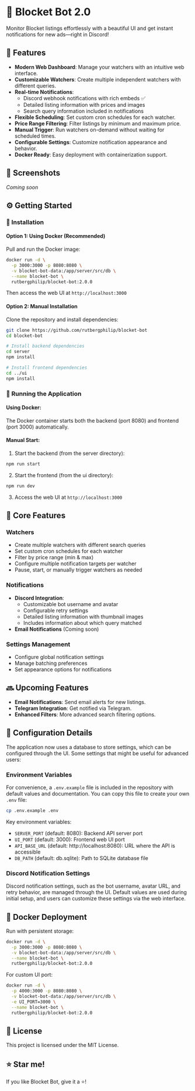 # 🚀 Blocket Bot 2.0

Monitor Blocket listings effortlessly with a beautiful UI and get instant notifications for new ads—right in Discord!

## 🌟 Features

- **Modern Web Dashboard**: Manage your watchers with an intuitive web interface.
- **Customizable Watchers**: Create multiple independent watchers with different queries.
- **Real-time Notifications**:
  - Discord webhook notifications with rich embeds ✅
  - Detailed listing information with prices and images
  - Search query information included in notifications
- **Flexible Scheduling**: Set custom cron schedules for each watcher.
- **Price Range Filtering**: Filter listings by minimum and maximum price.
- **Manual Trigger**: Run watchers on-demand without waiting for scheduled times.
- **Configurable Settings**: Customize notification appearance and behavior.
- **Docker Ready**: Easy deployment with containerization support.

## 📸 Screenshots

_Coming soon_

## ⚙️ Getting Started

### 🚧 Installation

#### Option 1: Using Docker (Recommended)

Pull and run the Docker image:

```sh
docker run -d \
  -p 3000:3000 -p 8080:8080 \
  -v blocket-bot-data:/app/server/src/db \
  --name blocket-bot \
  rutbergphilip/blocket-bot:2.0.0
```

Then access the web UI at `http://localhost:3000`

#### Option 2: Manual Installation

Clone the repository and install dependencies:

```sh
git clone https://github.com/rutbergphilip/blocket-bot
cd blocket-bot

# Install backend dependencies
cd server
npm install

# Install frontend dependencies
cd ../ui
npm install
```

### 🚀 Running the Application

#### Using Docker:

The Docker container starts both the backend (port 8080) and frontend (port 3000) automatically.

#### Manual Start:

1. Start the backend (from the server directory):

```sh
npm run start
```

2. Start the frontend (from the ui directory):

```sh
npm run dev
```

3. Access the web UI at `http://localhost:3000`

## 🧩 Core Features

### Watchers

- Create multiple watchers with different search queries
- Set custom cron schedules for each watcher
- Filter by price range (min & max)
- Configure multiple notification targets per watcher
- Pause, start, or manually trigger watchers as needed

### Notifications

- **Discord Integration**:
  - Customizable bot username and avatar
  - Configurable retry settings
  - Detailed listing information with thumbnail images
  - Includes information about which query matched
- **Email Notifications** (Coming soon)

### Settings Management

- Configure global notification settings
- Manage batching preferences
- Set appearance options for notifications

## 🔜 Upcoming Features

- **Email Notifications**: Send email alerts for new listings.
- **Telegram Integration**: Get notified via Telegram.
- **Enhanced Filters**: More advanced search filtering options.

## 📝 Configuration Details

The application now uses a database to store settings, which can be configured through the UI. Some settings that might be useful for advanced users:

### Environment Variables

For convenience, a `.env.example` file is included in the repository with default values and documentation. You can copy this file to create your own `.env` file:

```sh
cp .env.example .env
```

Key environment variables:

- `SERVER_PORT` (default: 8080): Backend API server port
- `UI_PORT` (default: 3000): Frontend web UI port
- `API_BASE_URL` (default: http://localhost:8080): URL where the API is accessible
- `DB_PATH` (default: db.sqlite): Path to SQLite database file

### Discord Notification Settings

Discord notification settings, such as the bot username, avatar URL, and retry behavior, are managed through the UI. Default values are used during initial setup, and users can customize these settings via the web interface.

## 🐳 Docker Deployment

Run with persistent storage:

```sh
docker run -d \
  -p 3000:3000 -p 8080:8080 \
  -v blocket-bot-data:/app/server/src/db \
  --name blocket-bot \
  rutbergphilip/blocket-bot:2.0.0
```

For custom UI port:

```sh
docker run -d \
  -p 4000:3000 -p 8080:8080 \
  -v blocket-bot-data:/app/server/src/db \
  -e UI_PORT=3000 \
  --name blocket-bot \
  rutbergphilip/blocket-bot:2.0.0
```

## 📜 License

This project is licensed under the MIT License.

## ⭐ Star me!

If you like Blocket Bot, give it a ⭐!

